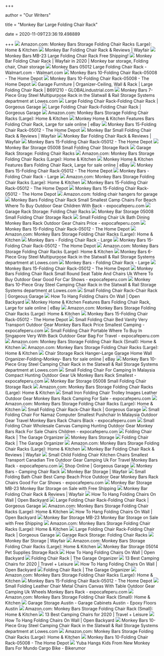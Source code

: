 +++
        
author = "Our Writers"
        
title = "Monkey Bar Large Folding Chair Rack"
        
date = 2020-11-09T23:36:19.498889
        
+++
[ ![](https://images-na.ssl-images-amazon.com/images/I/61c8O%2B--xcL._AC_SX679_.jpg)](https://images-na.ssl-images-amazon.com/images/I/61c8O%2B--xcL._AC_SX679_.jpg) Amazon.com: Monkey Bars Storage Folding Chair Racks (Large): Home & Kitchen
[ ![](https://secure.img1-fg.wfcdn.com/im/07927928/compr-r85/1069/106932944/folding-chair-rack.jpg)](https://secure.img1-fg.wfcdn.com/im/07927928/compr-r85/1069/106932944/folding-chair-rack.jpg) Monkey Bar Folding Chair Rack & Reviews | Wayfair
[ ![](https://cdn10.bigcommerce.com/s-71bfm8/products/155157/images/378974/MB23inset__82068.1515611755.500.750.jpg?c=2)](https://cdn10.bigcommerce.com/s-71bfm8/products/155157/images/378974/MB23inset__82068.1515611755.500.750.jpg?c=2) Monkey Bars MB-23 Large Folding Chair Rack Free Shipping!
[ ![](https://i.pinimg.com/originals/54/77/a3/5477a3d89d0642d1af1b368725765586.jpg)](https://i.pinimg.com/originals/54/77/a3/5477a3d89d0642d1af1b368725765586.jpg) Monkey Bar Folding Chair Rack | Wayfair in 2020 | Monkey bar storage, Folding  chair, Chair storage
[ ![](https://i5.walmartimages.com/asr/6f6096c2-8e4d-4908-9882-b3d5afc978b4_1.abb07bc66d108cd298973fe398c03033.jpeg?odnWidth=612&odnHeight=612&odnBg=ffffff)](https://i5.walmartimages.com/asr/6f6096c2-8e4d-4908-9882-b3d5afc978b4_1.abb07bc66d108cd298973fe398c03033.jpeg?odnWidth=612&odnHeight=612&odnBg=ffffff) Monkey Bars 05012 Large Folding Chair Rack - Walmart.com - Walmart.com
[ ![](https://images.homedepot-static.com/productImages/8ef1e05b-e6eb-4ee6-bb74-f3d538a68e20/svn/gray-monkey-bars-garage-storage-hooks-05008-c3_600.jpg)](https://images.homedepot-static.com/productImages/8ef1e05b-e6eb-4ee6-bb74-f3d538a68e20/svn/gray-monkey-bars-garage-storage-hooks-05008-c3_600.jpg) Monkey Bars 10-Folding Chair Rack-05008 - The Home Depot
[ ![](https://images.homedepot-static.com/productImages/ead2467a-8c5f-406c-9925-87ee9cee2dfd/svn/gray-monkey-bars-garage-storage-hooks-05008-64_600.jpg)](https://images.homedepot-static.com/productImages/ead2467a-8c5f-406c-9925-87ee9cee2dfd/svn/gray-monkey-bars-garage-storage-hooks-05008-64_600.jpg) Monkey Bars 10-Folding Chair Rack-05008 - The Home Depot
[ ![](https://images.globalindustrial.com/images/500x500/Large-Folding-Chair-Straight-1.jpg?t=1581483600000)](https://images.globalindustrial.com/images/500x500/Large-Folding-Chair-Straight-1.jpg?t=1581483600000) Garage Furniture | Organizer-Ceiling, Wall & Rack | Large Folding Chair Rack  | B691210 - GLOBALindustrial.com
[ ![](https://mobileimages.lowes.com/product/converted/100141/1001417956xl.jpg)](https://mobileimages.lowes.com/product/converted/100141/1001417956xl.jpg) Monkey Bars 7-Piece Gray Steel Multipurpose Rack in the Slatwall & Rail  Storage Systems department at Lowes.com
[ ![](https://gorgeousgarage.com/sites/default/files/styles/product_one_half/public/large-folding-chair-straight.jpg?itok=iyA7LHz1)](https://gorgeousgarage.com/sites/default/files/styles/product_one_half/public/large-folding-chair-straight.jpg?itok=iyA7LHz1) Large Folding Chair Rack-Folding Chair Rack | Gorgeous Garage
[ ![](https://i.ytimg.com/vi/qWwwfiWFbl0/maxresdefault.jpg)](https://i.ytimg.com/vi/qWwwfiWFbl0/maxresdefault.jpg) Large Folding Chair Rack-Folding Chair Rack | Gorgeous Garage
[ ![](https://images-na.ssl-images-amazon.com/images/I/61W%2Bc7uLK1L._AC_SL1250_.jpg)](https://images-na.ssl-images-amazon.com/images/I/61W%2Bc7uLK1L._AC_SL1250_.jpg) Amazon.com: Monkey Bars Storage Folding Chair Racks (Large): Home & Kitchen
[ ![](https://i.ebayimg.com/images/g/VGQAAOSwlPZe8n1P/s-l225.jpg)](https://i.ebayimg.com/images/g/VGQAAOSwlPZe8n1P/s-l225.jpg) Monkey Home & Kitchen Features Bars Folding Chair Rack, Large for sale  online | eBay
[ ![](https://images.homedepot-static.com/productImages/d49b7fc4-cdb8-4b29-ad32-591a8ed6674e/svn/gray-monkey-bars-garage-storage-hooks-05012-4f_600.jpg)](https://images.homedepot-static.com/productImages/d49b7fc4-cdb8-4b29-ad32-591a8ed6674e/svn/gray-monkey-bars-garage-storage-hooks-05012-4f_600.jpg) Monkey Bars 15-Folding Chair Rack-05012 - The Home Depot
[ ![](https://secure.img1-fg.wfcdn.com/im/73464823/resize-h800-w800%5Ecompr-r85/1181/118130026/Small+Folding+Chair+Rack.jpg)](https://secure.img1-fg.wfcdn.com/im/73464823/resize-h800-w800%5Ecompr-r85/1181/118130026/Small+Folding+Chair+Rack.jpg) Monkey Bar Small Folding Chair Rack & Reviews | Wayfair
[ ![](https://secure.img1-fg.wfcdn.com/im/24213363/resize-h800-w800%5Ecompr-r85/1069/106932957/Folding+Chair+Rack.jpg)](https://secure.img1-fg.wfcdn.com/im/24213363/resize-h800-w800%5Ecompr-r85/1069/106932957/Folding+Chair+Rack.jpg) Monkey Bar Folding Chair Rack & Reviews | Wayfair
[ ![](https://images.homedepot-static.com/productImages/7f94d5b2-a7f7-42e0-a6c8-3c478e57ab9a/svn/gray-monkey-bars-garage-storage-hooks-05012-77_600.jpg)](https://images.homedepot-static.com/productImages/7f94d5b2-a7f7-42e0-a6c8-3c478e57ab9a/svn/gray-monkey-bars-garage-storage-hooks-05012-77_600.jpg) Monkey Bars 15-Folding Chair Rack-05012 - The Home Depot
[ ![](https://www.competitiveedgeproducts.com/assets/images/05008-05.jpeg)](https://www.competitiveedgeproducts.com/assets/images/05008-05.jpeg) Monkey Bar Storage 05008 Small Folding Chair Storage Rack
[ ![](https://cdn10.bigcommerce.com/s-p3ysh9/products/102/images/679/foldingchairrack05008_5__04519.1455215856.285.365.jpg?c=2)](https://cdn10.bigcommerce.com/s-p3ysh9/products/102/images/679/foldingchairrack05008_5__04519.1455215856.285.365.jpg?c=2) Garage Rack Storage: Folding Chair Racks
[ ![](https://m.media-amazon.com/images/S/aplus-media/sc/4e88bf5f-994a-4fc7-b2e0-4a2faf1f0530.__CR0,191,1000,619_PT0_SX970_V1___.png)](https://m.media-amazon.com/images/S/aplus-media/sc/4e88bf5f-994a-4fc7-b2e0-4a2faf1f0530.__CR0,191,1000,619_PT0_SX970_V1___.png) Amazon.com: Monkey Bars Storage Folding Chair Racks (Large): Home & Kitchen
[ ![](https://i.ebayimg.com/images/g/rS8AAOSwjY1fBUQU/s-l640.jpg)](https://i.ebayimg.com/images/g/rS8AAOSwjY1fBUQU/s-l640.jpg) Monkey Home & Kitchen Features Bars Folding Chair Rack, Large for sale  online | eBay
[ ![](https://images.homedepot-static.com/productImages/dbd7fc0b-c900-4549-9d6d-239291a2fda1/svn/gray-monkey-bars-garage-storage-hooks-05012-66_600.jpg)](https://images.homedepot-static.com/productImages/dbd7fc0b-c900-4549-9d6d-239291a2fda1/svn/gray-monkey-bars-garage-storage-hooks-05012-66_600.jpg) Monkey Bars 15-Folding Chair Rack-05012 - The Home Depot
[ ![](https://woodcraft-production-weblinc.netdna-ssl.com/product_images/monkey-bars-folding-chair-rack-large/5843c63169702d0253000e01/super_zoom.jpg?c=1480836657)](https://woodcraft-production-weblinc.netdna-ssl.com/product_images/monkey-bars-folding-chair-rack-large/5843c63169702d0253000e01/super_zoom.jpg?c=1480836657) Monkey Bars - Folding Chair Rack - Large
[ ![](https://m.media-amazon.com/images/S/aplus-media/sc/ff22af9f-a908-4ac5-bca3-b516772cb644.__CR0,0,970,600_PT0_SX970_V1___.jpg)](https://m.media-amazon.com/images/S/aplus-media/sc/ff22af9f-a908-4ac5-bca3-b516772cb644.__CR0,0,970,600_PT0_SX970_V1___.jpg) Amazon.com: Monkey Bars Storage Folding Chair Racks (Large): Home & Kitchen
[ ![](https://images.homedepot-static.com/productImages/d49b706b-f24e-4a39-95ea-9d36d12bc5e7/svn/gray-monkey-bars-garage-storage-hooks-05012-1d_600.jpg)](https://images.homedepot-static.com/productImages/d49b706b-f24e-4a39-95ea-9d36d12bc5e7/svn/gray-monkey-bars-garage-storage-hooks-05012-1d_600.jpg) Monkey Bars 15-Folding Chair Rack-05012 - The Home Depot
[ ![](https://images.homedepot-static.com/productImages/f1654e3e-a535-4f98-a898-fcfda30e438c/svn/gray-monkey-bars-garage-storage-hooks-05012-31_600.jpg)](https://images.homedepot-static.com/productImages/f1654e3e-a535-4f98-a898-fcfda30e438c/svn/gray-monkey-bars-garage-storage-hooks-05012-31_600.jpg) Monkey Bars 15-Folding Chair Rack-05012 - The Home Depot
[ ![](https://m.media-amazon.com/images/I/61c8O+--xcL._AC_UY218_.jpg)](https://m.media-amazon.com/images/I/61c8O+--xcL._AC_UY218_.jpg) Amazon.com: folding chair hangers for garage
[ ![](https://www.expocafeperu.com/w/2020/01/monkey-bars-folding-chair-rack-small-smallest-folding-camp-chair-small-folding-chairs-for-beach-small-folding-chair-where-to-buy.jpg)](https://www.expocafeperu.com/w/2020/01/monkey-bars-folding-chair-rack-small-smallest-folding-camp-chair-small-folding-chairs-for-beach-small-folding-chair-where-to-buy.jpg) Monkey Bars Folding Chair Rack Small Smallest Camp Chairs For Beach Where  To Buy Outdoor Gear Children With Back - expocafeperu.com
[ ![](https://cdn10.bigcommerce.com/s-p3ysh9/products/107/images/686/foldingchairstorage05012_6__43770.1455216077.285.365.jpg?c=2)](https://cdn10.bigcommerce.com/s-p3ysh9/products/107/images/686/foldingchairstorage05012_6__43770.1455216077.285.365.jpg?c=2) Garage Rack Storage: Folding Chair Racks
[ ![](https://www.competitiveedgeproducts.com/assets/images/05008-07.jpeg)](https://www.competitiveedgeproducts.com/assets/images/05008-07.jpeg) Monkey Bar Storage 05008 Small Folding Chair Storage Rack
[ ![](https://www.expocafeperu.com/w/2020/01/small-folding-chair-uk-small-folding-bath-chair-small-folding-dining-chair-monkey-bars-folding-chair-rack-small.jpg)](https://www.expocafeperu.com/w/2020/01/small-folding-chair-uk-small-folding-bath-chair-small-folding-dining-chair-monkey-bars-folding-chair-rack-small.jpg) Small Folding Chair Uk Bath Dining Monkey Bars Rack Outdoor Gear Chairs  Price - expocafeperu.com
[ ![](https://images.homedepot-static.com/productImages/95bdc6d7-a664-4c55-be92-3786e63faa41/svn/gray-monkey-bars-garage-storage-hooks-05012-e1_600.jpg)](https://images.homedepot-static.com/productImages/95bdc6d7-a664-4c55-be92-3786e63faa41/svn/gray-monkey-bars-garage-storage-hooks-05012-e1_600.jpg) Monkey Bars 15-Folding Chair Rack-05012 - The Home Depot
[ ![](https://m.media-amazon.com/images/I/81mTtn+5Z1L._AC_SS350_.jpg)](https://m.media-amazon.com/images/I/81mTtn+5Z1L._AC_SS350_.jpg) Amazon.com: Monkey Bars Storage Folding Chair Racks (Large): Home & Kitchen
[ ![](https://woodcraft-production-weblinc.netdna-ssl.com/product_images/monkey-bars-folding-chair-rack-large/5843c63069702d0253000e00/super_zoom.jpg?c=1480836656)](https://woodcraft-production-weblinc.netdna-ssl.com/product_images/monkey-bars-folding-chair-rack-large/5843c63069702d0253000e00/super_zoom.jpg?c=1480836656) Monkey Bars - Folding Chair Rack - Large
[ ![](https://images.homedepot-static.com/productImages/772bd43a-8eb6-4b39-8a33-b0594ca3f547/svn/gray-monkey-bars-garage-storage-hooks-05012-76_600.jpg)](https://images.homedepot-static.com/productImages/772bd43a-8eb6-4b39-8a33-b0594ca3f547/svn/gray-monkey-bars-garage-storage-hooks-05012-76_600.jpg) Monkey Bars 15-Folding Chair Rack-05012 - The Home Depot
[ ![](https://m.media-amazon.com/images/S/aplus-media/sc/77f44fcb-2e85-4397-9cb0-e81d8a8c33e9.__CR0,0,970,300_PT0_SX970_V1___.jpg)](https://m.media-amazon.com/images/S/aplus-media/sc/77f44fcb-2e85-4397-9cb0-e81d8a8c33e9.__CR0,0,970,300_PT0_SX970_V1___.jpg) Amazon.com: Monkey Bars Storage Folding Chair Racks (Large): Home & Kitchen
[ ![](https://mobileimages.lowes.com/product/converted/100141/1001417942xl.jpg)](https://mobileimages.lowes.com/product/converted/100141/1001417942xl.jpg) Monkey Bars 6-Piece Gray Steel Multipurpose Rack in the Slatwall & Rail  Storage Systems department at Lowes.com
[ ![](https://woodcraft-production-weblinc.netdna-ssl.com/product_images/shelterlogic-firewood-rack-in-a-box-heavy-duty-with-cover-12/5d5b8da7776f6f7843001b30/large_thumb.jpg?c=1566281127)](https://woodcraft-production-weblinc.netdna-ssl.com/product_images/shelterlogic-firewood-rack-in-a-box-heavy-duty-with-cover-12/5d5b8da7776f6f7843001b30/large_thumb.jpg?c=1566281127) Monkey Bars - Folding Chair Rack - Large
[ ![](https://images.homedepot-static.com/productImages/2ad581e0-31cd-4636-a57d-fc09e008062d/svn/monkey-bars-garage-bike-racks-01006-64_1000.jpg)](https://images.homedepot-static.com/productImages/2ad581e0-31cd-4636-a57d-fc09e008062d/svn/monkey-bars-garage-bike-racks-01006-64_1000.jpg) Monkey Bars 15-Folding Chair Rack-05012 - The Home Depot
[ ![](https://www.expocafeperu.com/w/2020/01/monkey-bars-folding-chair-rack-small-small-folding-chairs-target-small-folding-camping-chairs-in-a-bag-small-folding-backpack-chair-1092x1365.jpg)](https://www.expocafeperu.com/w/2020/01/monkey-bars-folding-chair-rack-small-small-folding-chairs-target-small-folding-camping-chairs-in-a-bag-small-folding-backpack-chair-1092x1365.jpg) Monkey Bars Folding Chair Rack Small Round Seat Table And Chairs Uk Where  To Buy Outdoor Gear Good For Car Shows - expocafeperu.com
[ ![](http://mobileimages.lowes.com/product/converted/100141/1001417900.jpg)](http://mobileimages.lowes.com/product/converted/100141/1001417900.jpg) Monkey Bars 10-Piece Gray Steel Camping Chair Rack in the Slatwall & Rail  Storage Systems department at Lowes.com
[ ![](https://gorgeousgarage.com/sites/default/files/styles/related_products/public/9_bucket_rack-white.jpg?itok=lwwZEWE9)](https://gorgeousgarage.com/sites/default/files/styles/related_products/public/9_bucket_rack-white.jpg?itok=lwwZEWE9) Small Folding Chair Rack-Chair Rack | Gorgeous Garage
[ ![](http://openbackyard.com/wp-content/uploads/2019/04/2x4-lumber-DIY-wall-rack-with-5-folding-chairs.jpg)](http://openbackyard.com/wp-content/uploads/2019/04/2x4-lumber-DIY-wall-rack-with-5-folding-chairs.jpg) How To Hang Folding Chairs On Wall | Open Backyard
[ ![](https://i.ebayimg.com/images/g/I6wAAOSwygVfBUQR/s-l1600.jpg)](https://i.ebayimg.com/images/g/I6wAAOSwygVfBUQR/s-l1600.jpg) Monkey Home & Kitchen Features Bars Folding Chair Rack, Large for sale  online | eBay
[ ![](https://m.media-amazon.com/images/S/aplus-seller-content-images-us-east-1/ATVPDKIKX0DER/AHT1CESOFGI5B/f5c49e9e-1dbc-499f-9e8d-68677ed01d3c._CR0,1,600,180_PT0_SX600__.jpg)](https://m.media-amazon.com/images/S/aplus-seller-content-images-us-east-1/ATVPDKIKX0DER/AHT1CESOFGI5B/f5c49e9e-1dbc-499f-9e8d-68677ed01d3c._CR0,1,600,180_PT0_SX600__.jpg) Amazon.com: Monkey Bars Storage Folding Chair Racks (Large): Home & Kitchen
[ ![](https://images.homedepot-static.com/productImages/c62059c8-720a-41b4-93aa-c979650ebd1c/svn/gray-monkey-bars-garage-storage-hooks-02001-64_600.jpg)](https://images.homedepot-static.com/productImages/c62059c8-720a-41b4-93aa-c979650ebd1c/svn/gray-monkey-bars-garage-storage-hooks-02001-64_600.jpg) Monkey Bars 15-Folding Chair Rack-05012 - The Home Depot
[ ![](https://www.expocafeperu.com/w/2020/01/small-folding-chair-bed-small-folding-vanity-chair-very-small-folding-chair-small-folding-transport-chair.jpg)](https://www.expocafeperu.com/w/2020/01/small-folding-chair-bed-small-folding-vanity-chair-very-small-folding-chair-small-folding-transport-chair.jpg) Small Folding Chair Bed Vanity Very Transport Outdoor Gear Monkey Bars Rack  Price Smallest Camping - expocafeperu.com
[ ![](https://www.expocafeperu.com/w/2020/01/monkey-bars-folding-chair-rack-small-small-round-seat-folding-chair-small-folding-table-and-chairs-uk-small-folding-chair-where-to-buy-1092x1101.jpg)](https://www.expocafeperu.com/w/2020/01/monkey-bars-folding-chair-rack-small-small-round-seat-folding-chair-small-folding-table-and-chairs-uk-small-folding-chair-where-to-buy-1092x1101.jpg) Small Folding Chair Portable Where To Buy In Singapore Very With Back  Outdoor Gear Bag For Travel - expocafeperu.com
[ ![](https://m.media-amazon.com/images/S/aplus-seller-content-images-us-east-1/ATVPDKIKX0DER/AHT1CESOFGI5B/1cad02b0-c0ba-4a81-9aa9-95f2cec78326._CR174,101,1667,515_PT0_SX970__.jpg)](https://m.media-amazon.com/images/S/aplus-seller-content-images-us-east-1/ATVPDKIKX0DER/AHT1CESOFGI5B/1cad02b0-c0ba-4a81-9aa9-95f2cec78326._CR174,101,1667,515_PT0_SX970__.jpg) Amazon.com: Monkey Bars Storage Folding Chair Rack (Small): Home & Kitchen
[ ![](https://images-na.ssl-images-amazon.com/images/I/81CQ3OLmBqL._AC_UL160_SR160,160_.jpg)](https://images-na.ssl-images-amazon.com/images/I/81CQ3OLmBqL._AC_UL160_SR160,160_.jpg) Amazon.com: Monkey Bars Storage Folding Chair Racks (Large): Home & Kitchen
[ ![](https://i.ebayimg.com/images/g/j5MAAOSwroxfYbuc/s-l640.jpg)](https://i.ebayimg.com/images/g/j5MAAOSwroxfYbuc/s-l640.jpg) Chair Storage Rack Hanger-Large Garage Home Wall Organizer-Folding-Monkey- Bars for sale online | eBay
[ ![](http://images.lowes.com/product/converted/100141/1001417900_12333700.jpg)](http://images.lowes.com/product/converted/100141/1001417900_12333700.jpg) Monkey Bars 10-Piece Gray Steel Camping Chair Rack in the Slatwall & Rail  Storage Systems department at Lowes.com
[ ![](https://www.expocafeperu.com/w/2020/01/small-folding-chair-for-camping-small-folding-chair-in-malaysia-small-compact-folding-chair-small-folding-hunting-chair.jpg)](https://www.expocafeperu.com/w/2020/01/small-folding-chair-for-camping-small-folding-chair-in-malaysia-small-compact-folding-chair-small-folding-hunting-chair.jpg) Small Folding Chair For Camping In Malaysia Compact Hunting Outdoor Gear Uk Monkey  Bars Rack Smallest - expocafeperu.com
[ ![](https://www.competitiveedgeproducts.com/assets/images/05008-02.jpeg)](https://www.competitiveedgeproducts.com/assets/images/05008-02.jpeg) Monkey Bar Storage 05008 Small Folding Chair Storage Rack
[ ![](https://images-na.ssl-images-amazon.com/images/I/61IhraRE4WL._AC_UL160_SR160,160_.jpg)](https://images-na.ssl-images-amazon.com/images/I/61IhraRE4WL._AC_UL160_SR160,160_.jpg) Amazon.com: Monkey Bars Storage Folding Chair Racks (Large): Home & Kitchen
[ ![](https://www.expocafeperu.com/w/2020/01/small-iron-folding-chair-small-folding-chair-trolley-small-folding-chair-images-small-folding-leather-chair.jpg)](https://www.expocafeperu.com/w/2020/01/small-iron-folding-chair-small-folding-chair-trolley-small-folding-chair-images-small-folding-leather-chair.jpg) Small Iron Folding Chair Trolley Images Leather Outdoor Gear Monkey Bars  Rack Camping For Sale - expocafeperu.com
[ ![](https://m.media-amazon.com/images/S/aplus-media/sc/941059bd-f206-4268-8a77-b3e44f28d63a.__CR0,0,970,300_PT0_SX970_V1___.png)](https://m.media-amazon.com/images/S/aplus-media/sc/941059bd-f206-4268-8a77-b3e44f28d63a.__CR0,0,970,300_PT0_SX970_V1___.png) Amazon.com: Monkey Bars Storage Folding Chair Racks (Large): Home & Kitchen
[ ![](https://gorgeousgarage.com/sites/default/files/styles/product_one_half/public/small-folding-chair-kit.jpg?itok=ptE8pYre)](https://gorgeousgarage.com/sites/default/files/styles/product_one_half/public/small-folding-chair-kit.jpg?itok=ptE8pYre) Small Folding Chair Rack-Chair Rack | Gorgeous Garage
[ ![](https://www.expocafeperu.com/w/2020/01/small-folding-chair-for-namaz-small-folding-computer-chair-smallest-folding-pushchair-small-folding-chair-in-malaysia.jpg)](https://www.expocafeperu.com/w/2020/01/small-folding-chair-for-namaz-small-folding-computer-chair-smallest-folding-pushchair-small-folding-chair-in-malaysia.jpg) Small Folding Chair For Namaz Computer Smallest Pushchair In Malaysia  Outdoor Gear Travel Monkey Bars Rack Chairs Black - expocafeperu.com
[ ![](https://www.expocafeperu.com/w/2020/01/small-folding-chair-wholesale-small-folding-chair-canvas-small-folding-chair-camping-small-folding-hunting-chair.jpg)](https://www.expocafeperu.com/w/2020/01/small-folding-chair-wholesale-small-folding-chair-canvas-small-folding-chair-camping-small-folding-hunting-chair.jpg) Small Folding Chair Wholesale Canvas Camping Hunting Outdoor Gear Monkey  Bars Rack For Sale Chairs Children - expocafeperu.com
[ ![](http://thegarageorganizer.com/wp-content/uploads/2013/06/Product-monkeybar-hooks-dj01.jpg)](http://thegarageorganizer.com/wp-content/uploads/2013/06/Product-monkeybar-hooks-dj01.jpg) Folding Chair Rack | The Garage Organizer
[ ![](https://www.garage-organization.com/images/products/GO-111459-CAT.jpg)](https://www.garage-organization.com/images/products/GO-111459-CAT.jpg) Monkey Bars Storage
[ ![](http://thegarageorganizer.com/wp-content/uploads/2013/06/Product-monkeybar-sportslg01.jpg)](http://thegarageorganizer.com/wp-content/uploads/2013/06/Product-monkeybar-sportslg01.jpg) Folding Chair Rack | The Garage Organizer
[ ![](https://images-na.ssl-images-amazon.com/images/I/81aMZC9wZsL._AC_UL160_SR160,160_.jpg)](https://images-na.ssl-images-amazon.com/images/I/81aMZC9wZsL._AC_UL160_SR160,160_.jpg) Amazon.com: Monkey Bars Storage Folding Chair Racks (Large): Home & Kitchen
[ ![](https://secure.img1-fg.wfcdn.com/im/24078862/resize-h340-p1-w340%5Ecompr-r70/2823/2823192/Rough+N+Ready+Open+54%2522+H+x+32%2522+W+4+Shelf+Shelving+Unit+Starter.jpg)](https://secure.img1-fg.wfcdn.com/im/24078862/resize-h340-p1-w340%5Ecompr-r70/2823/2823192/Rough+N+Ready+Open+54%2522+H+x+32%2522+W+4+Shelf+Shelving+Unit+Starter.jpg) Monkey Bar Folding Chair Rack & Reviews | Wayfair
[ ![](https://www.expocafeperu.com/w/2020/01/small-child-folding-chair-small-folding-kitchen-chairs-smallest-folding-transport-chair-small-folding-chair-canadian-tire.jpg)](https://www.expocafeperu.com/w/2020/01/small-child-folding-chair-small-folding-kitchen-chairs-smallest-folding-transport-chair-small-folding-chair-canadian-tire.jpg) Small Child Folding Chair Kitchen Chairs Smallest Transport Canadian Tire  Outdoor Gear Camping Uk For Travel Monkey Bars Rack - expocafeperu.com
[ ![](https://gorgeousgarage.com/sites/default/files/styles/gallery_image_single/public/home-page.jpg?itok=SUhDUn_a)](https://gorgeousgarage.com/sites/default/files/styles/gallery_image_single/public/home-page.jpg?itok=SUhDUn_a) Shop Online | Gorgeous Garage
[ ![](https://woodcraft-production-weblinc.netdna-ssl.com/product_images/wood-rack-6-tier-gray-black-bora/5f7d59767369640018000047/large_thumb.jpg?c=1602050422)](https://woodcraft-production-weblinc.netdna-ssl.com/product_images/wood-rack-6-tier-gray-black-bora/5f7d59767369640018000047/large_thumb.jpg?c=1602050422) Monkey Bars - Camping Chair Rack
[ ![](https://secure.img1-fg.wfcdn.com/im/91868175/resize-h400-w400%5Ecompr-r85/1249/124962107/default_name.jpg)](https://secure.img1-fg.wfcdn.com/im/91868175/resize-h400-w400%5Ecompr-r85/1249/124962107/default_name.jpg) Monkey Bar Storage | Wayfair
[ ![](https://www.expocafeperu.com/w/2020/01/small-folding-bath-chair-best-small-folding-camp-chair-small-folding-beach-chair-small-folding-chair-price.jpg)](https://www.expocafeperu.com/w/2020/01/small-folding-bath-chair-best-small-folding-camp-chair-small-folding-beach-chair-small-folding-chair-price.jpg) Small Folding Bath Chair Best Camp Beach Price Outdoor Gear Monkey Bars  Rack Chairs Good For Car Shows - expocafeperu.com
[ ![](https://www.competitiveedgeproducts.com/assets/images/05012-04.jpeg)](https://www.competitiveedgeproducts.com/assets/images/05012-04.jpeg) Monkey Bar Storage MB-23 Monkey Bar Storage on Sale with Free Shipping
[ ![](https://secure.img1-fg.wfcdn.com/im/07063776/c_crop-h190-p1-w190%5Ecompr-r70/1264/126438487/default_name.jpg)](https://secure.img1-fg.wfcdn.com/im/07063776/c_crop-h190-p1-w190%5Ecompr-r70/1264/126438487/default_name.jpg) Monkey Bar Folding Chair Rack & Reviews | Wayfair
[ ![](https://openbackyard.com/wp-content/uploads/2017/08/Old-and-Used-Rusty-Metal-Folding-Chairs-Lay-in-the-storage.jpg)](https://openbackyard.com/wp-content/uploads/2017/08/Old-and-Used-Rusty-Metal-Folding-Chairs-Lay-in-the-storage.jpg) How To Hang Folding Chairs On Wall | Open Backyard
[ ![](https://gorgeousgarage.com/sites/default/files/styles/related_products/public/large-coat-rack--front-view.jpg?itok=75guMhpx)](https://gorgeousgarage.com/sites/default/files/styles/related_products/public/large-coat-rack--front-view.jpg?itok=75guMhpx) Large Folding Chair Rack-Folding Chair Rack | Gorgeous Garage
[ ![](https://m.media-amazon.com/images/S/aplus-seller-content-images-us-east-1/ATVPDKIKX0DER/AHT1CESOFGI5B/5619c7fc-53b6-4134-ae94-5d93bd020e8d._CR0,0,1584,1584_PT0_SX300__.jpg)](https://m.media-amazon.com/images/S/aplus-seller-content-images-us-east-1/ATVPDKIKX0DER/AHT1CESOFGI5B/5619c7fc-53b6-4134-ae94-5d93bd020e8d._CR0,0,1584,1584_PT0_SX300__.jpg) Amazon.com: Monkey Bars Storage Folding Chair Racks (Large): Home & Kitchen
[ ![](http://openbackyard.com/wp-content/uploads/2019/04/Folding-tables-and-chairs-leaning-on-a-wall.jpg)](http://openbackyard.com/wp-content/uploads/2019/04/Folding-tables-and-chairs-leaning-on-a-wall.jpg) How To Hang Folding Chairs On Wall | Open Backyard
[ ![](https://www.competitiveedgeproducts.com/assets/images/42802small-10.jpg)](https://www.competitiveedgeproducts.com/assets/images/42802small-10.jpg) Monkey Bar Storage MB-23 Monkey Bar Storage on Sale with Free Shipping
[ ![](https://images-na.ssl-images-amazon.com/images/I/41kVR2g9FEL._AC_UL160_SR160,160_.jpg)](https://images-na.ssl-images-amazon.com/images/I/41kVR2g9FEL._AC_UL160_SR160,160_.jpg) Amazon.com: Monkey Bars Storage Folding Chair Racks (Large): Home & Kitchen
[ ![](https://gorgeousgarage.com/sites/default/files/styles/related_products/public/small_yard_tool_web.jpg?itok=jIex29Yf)](https://gorgeousgarage.com/sites/default/files/styles/related_products/public/small_yard_tool_web.jpg?itok=jIex29Yf) Large Folding Chair Rack-Folding Chair Rack | Gorgeous Garage
[ ![](https://cdn10.bigcommerce.com/s-p3ysh9/products/95/images/663/campingchairrack05002_4__45009.1455215274.285.365.jpg?c=2)](https://cdn10.bigcommerce.com/s-p3ysh9/products/95/images/663/campingchairrack05002_4__45009.1455215274.285.365.jpg?c=2) Garage Rack Storage: Folding Chair Racks
[ ![](https://secure.img1-fg.wfcdn.com/im/39877963/resize-h400-w400%5Ecompr-r85/1067/106745904/default_name.jpg)](https://secure.img1-fg.wfcdn.com/im/39877963/resize-h400-w400%5Ecompr-r85/1067/106745904/default_name.jpg) Monkey Bar Storage | Wayfair
[ ![](https://images-na.ssl-images-amazon.com/images/I/81-wLjEpl8L._AC_UL160_SR160,160_.jpg)](https://images-na.ssl-images-amazon.com/images/I/81-wLjEpl8L._AC_UL160_SR160,160_.jpg) Amazon.com: Monkey Bars Storage Folding Chair Racks (Large): Home & Kitchen
[ ![](https://www.competitiveedgeproducts.com/assets/images/05014.jpg)](https://www.competitiveedgeproducts.com/assets/images/05014.jpg) Monkey Bar Storage 05014 Pet Supplies Storage Rack
[ ![](http://openbackyard.com/wp-content/uploads/2019/04/DIY-wall-racks-with-folding-chairs-and-ladders.jpg)](http://openbackyard.com/wp-content/uploads/2019/04/DIY-wall-racks-with-folding-chairs-and-ladders.jpg) How To Hang Folding Chairs On Wall | Open Backyard
[ ![](http://thegarageorganizer.com/wp-content/uploads/2013/06/Product-monkeybar-toolrack01.jpg)](http://thegarageorganizer.com/wp-content/uploads/2013/06/Product-monkeybar-toolrack01.jpg) Folding Chair Rack | The Garage Organizer
[ ![](https://imagesvc.meredithcorp.io/v3/mm/image?q=85&c=sc&poi=face&w=1500&h=1500&url=https%3A%2F%2Fstatic.onecms.io%2Fwp-content%2Fuploads%2Fsites%2F28%2F2020%2F06%2F02%2Fcore-equipment-folding-oversized-padded-moon-round-saucer-chair-AMZN-CHAIR0620.jpg)](https://imagesvc.meredithcorp.io/v3/mm/image?q=85&c=sc&poi=face&w=1500&h=1500&url=https%3A%2F%2Fstatic.onecms.io%2Fwp-content%2Fuploads%2Fsites%2F28%2F2020%2F06%2F02%2Fcore-equipment-folding-oversized-padded-moon-round-saucer-chair-AMZN-CHAIR0620.jpg) 13 Best Camping Chairs for 2020 | Travel + Leisure
[ ![](http://openbackyard.com/wp-content/uploads/2019/04/2x4-lumber-DIY-wall-rack-for-folding-chairs.jpg)](http://openbackyard.com/wp-content/uploads/2019/04/2x4-lumber-DIY-wall-rack-for-folding-chairs.jpg) How To Hang Folding Chairs On Wall | Open Backyard
[ ![](http://thegarageorganizer.com/wp-content/uploads/2013/06/Product-monkeybar-bagSM01.jpg)](http://thegarageorganizer.com/wp-content/uploads/2013/06/Product-monkeybar-bagSM01.jpg) Folding Chair Rack | The Garage Organizer
[ ![](https://images-na.ssl-images-amazon.com/images/I/71GhjA9Q-qL._AC_UL160_SR160,160_.jpg)](https://images-na.ssl-images-amazon.com/images/I/71GhjA9Q-qL._AC_UL160_SR160,160_.jpg) Amazon.com: Monkey Bars Storage Folding Chair Racks (Large): Home & Kitchen
[ ![](https://images.homedepot-static.com/productImages/a75c55ec-374d-4a55-9d6f-71e8292a05e1/svn/granite-gladiator-garage-storage-hooks-gawa18skrh-64_600.jpg)](https://images.homedepot-static.com/productImages/a75c55ec-374d-4a55-9d6f-71e8292a05e1/svn/granite-gladiator-garage-storage-hooks-gawa18skrh-64_600.jpg) Monkey Bars 15-Folding Chair Rack-05012 - The Home Depot
[ ![](https://www.expocafeperu.com/w/2020/01/small-folding-leather-chair-small-folding-metal-chairs-small-folding-chair-canvas-small-folding-chair-with-table.jpg)](https://www.expocafeperu.com/w/2020/01/small-folding-leather-chair-small-folding-metal-chairs-small-folding-chair-canvas-small-folding-chair-with-table.jpg) Small Folding Leather Chair Metal Chairs Canvas With Table Outdoor Gear  Camping Uk Wheels Monkey Bars Rack - expocafeperu.com
[ ![](https://images-na.ssl-images-amazon.com/images/I/41fvDVLuAIL._AC_SY355_.jpg)](https://images-na.ssl-images-amazon.com/images/I/41fvDVLuAIL._AC_SY355_.jpg) Amazon.com: Monkey Bars Storage Folding Chair Rack (Small): Home & Kitchen
[ ![](http://www.garagemonkeyz.com/images/slideshow/1.jpeg)](http://www.garagemonkeyz.com/images/slideshow/1.jpeg) Garage Storage Austin - Garage Cabinets Austin - Epoxy Floors Austin
[ ![](https://images-na.ssl-images-amazon.com/images/I/41%2BKcuE7-NL._AC_SY355_.jpg)](https://images-na.ssl-images-amazon.com/images/I/41%2BKcuE7-NL._AC_SY355_.jpg) Amazon.com: Monkey Bars Storage Folding Chair Rack (Small): Home & Kitchen
[ ![](https://imagesvc.meredithcorp.io/v3/mm/image?url=https%3A%2F%2Fstatic.onecms.io%2Fwp-content%2Fuploads%2Fsites%2F28%2F2020%2F05%2F14%2Ffreeport-park-chu-reclining-folding-zero-gravity-chair-WYFR-CHAIR0520.jpg)](https://imagesvc.meredithcorp.io/v3/mm/image?url=https%3A%2F%2Fstatic.onecms.io%2Fwp-content%2Fuploads%2Fsites%2F28%2F2020%2F05%2F14%2Ffreeport-park-chu-reclining-folding-zero-gravity-chair-WYFR-CHAIR0520.jpg) 13 Best Camping Chairs for 2020 | Travel + Leisure
[ ![](https://m.media-amazon.com/images/I/41AvGH+IL-L.jpg)](https://m.media-amazon.com/images/I/41AvGH+IL-L.jpg) How To Hang Folding Chairs On Wall | Open Backyard
[ ![](http://mobileimages.lowes.com/product/converted/100141/1001417900_12333699.jpg?size=pdhi)](http://mobileimages.lowes.com/product/converted/100141/1001417900_12333699.jpg?size=pdhi) Monkey Bars 10-Piece Gray Steel Camping Chair Rack in the Slatwall & Rail  Storage Systems department at Lowes.com
[ ![](https://images-na.ssl-images-amazon.com/images/I/6181TAuyqtL._AC_UL160_SR160,160_.jpg)](https://images-na.ssl-images-amazon.com/images/I/6181TAuyqtL._AC_UL160_SR160,160_.jpg) Amazon.com: Monkey Bars Storage Folding Chair Racks (Large): Home & Kitchen
[ ![](https://images.homedepot-static.com/productImages/e7cbf89b-88b4-43a9-8408-868e3ad29973/svn/gray-monkey-bars-garage-storage-hooks-06001-64_600.jpg)](https://images.homedepot-static.com/productImages/e7cbf89b-88b4-43a9-8408-868e3ad29973/svn/gray-monkey-bars-garage-storage-hooks-06001-64_600.jpg) Monkey Bars 10-Folding Chair Rack-05008 - The Home Depot
[ ![](https://bikerumor-wpengine.netdna-ssl.com/wp-content/uploads/2013/10/monkey-bars-21.jpg)](https://bikerumor-wpengine.netdna-ssl.com/wp-content/uploads/2013/10/monkey-bars-21.jpg) Yuba Hangs Kids From New Monkey Bars For Mundo Cargo Bike - Bikerumor
